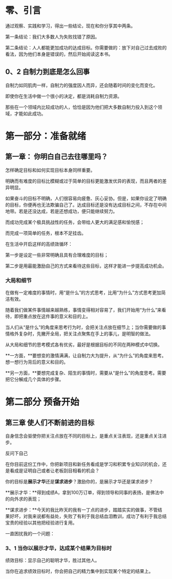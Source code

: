 # 零、引言

通过观察、实践和学习，得出一些结论，现在和你分享其中两条。

第一条结论：我们大多数人为失败找错了原因。

第二条结论：人人都能更加成功的达成目标。你需要做的：放下对自己过去成败的看法，因为他们本身是错误的，然后开始阅读这本书。



## 0、2 自制力到底是怎么回事

自制力如同肌肉一样，自制力的强度因人而异，还会随着时间的变化而变化。

即使你在生活中做一个很小的决定，都是消耗自制力资源。

那些在一个领域内比较成功的人，恰恰是因为他们把大多数自制力投入到这个领域，才能如此成功。



# 第一部分：准备就绪

## 第一章： 你明白自己去往哪里吗？

怎样确定目标和如何实现目标本身同样重要。



明确而有难度的目标比模糊或过于简单的目标更能激发优异的表现，而且两者的差异明显。

如果奋斗的目标不明确，人们很容易向疲惫、灰心妥协。但是，如果你设定了明确的目标，你便再也无法欺骗自己了。达成目标还是没有达成目标之间，不存在中间地带。若是还没达成，若是还想成功，便只能继续努力。



而成功完成某个极具挑战性的任务，会带给人更大的满足感和愉悦感；

而完成一项简单的任务，根本不足挂齿。



在生活中开启这样的高绩效循环：

第一步是设定一些非常明确且具有合理难度的目标；

第二步是用最能激励自己的方式来看待这些目标，这样才能进一步提高成功机会。



### 大局和细节

在做有一定难度的事情时，用“是什么”的方式思考，比用“为什么”方式思考更加简洁有效。



随着我们做某件事情越来越熟练，事情变得相对容易了，我们开始用“为什么”来看待，即把重点放在这件事的意义和目的上。



当人们从“是什么”的角度来思考行为时，会把关注点放在细节上；当你需要做的事情格外复杂时，先撇开全局，把关注点聚焦在手上的事儿，是明智的做法。



从大局和细节的思考模式各有优劣，最好是根据目标的不同在两种模式中切换。

**一方面，**要想变的激情满满，让自制力大为提升，从“为什么”的角度来思考。想一想行为背后的意义和目的。

**另一方面，**要想完成复杂、陌生的事情时，需要从“是什么”的角度思考。需要把它分解成几个具体的步骤。



# 第二部分 预备开始

## 第三章 使人们不断前进的目标

自身信念会驱使你把关注点放在不同的目标上，是重点关注表现，还是重点关注进步。

反问下自己

在你目前这份工作中，你把新项目和新任务看成是学习和积累专业知识的机会，还是看成是证明自己或者让老板刮目相看的机会？

你的目标是**展示才华**还是**谋求进步**？激励你的，是展示才华还是谋求进步？

**展示才华：**得到成绩A，拿到100万订单，得到领导和同事的表扬，是佛法中的向外求的表现；

**谋求进步：**今天的我比昨天的我有一丁点的进步，踏踏实实的做事，不管结果好坏，对我来说都有益处，失败了有利于我总结血泪教训，成功了有利于我总结宝贵的经验以其他把经验进行复用。



一直困扰我的一个问题：

### 3、1 当你以展示才华，达成某个结果为目标时

绩效目标：显示自己的聪明才华，胜过其他人。

当你在追求绩效目标时，你会把自己的精力集中到实现某个特定的结果上。